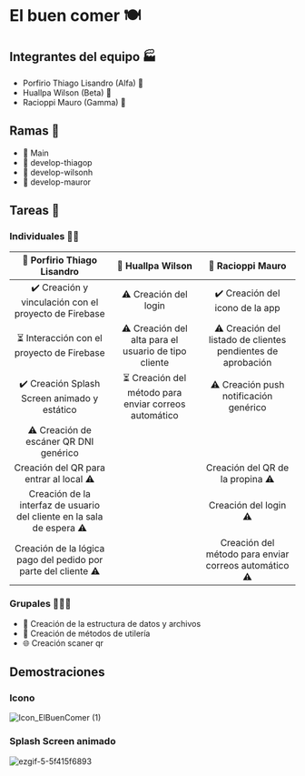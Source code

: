# El buen comer 🍽️

## Integrantes del equipo 🏭
 - Porfirio Thiago Lisandro (Alfa) 🎅
 - Huallpa Wilson (Beta) 🧙
 - Racioppi Mauro (Gamma) 🧛

## Ramas 🌿

  - 🌲 Main 
  - 🎅 develop-thiagop
  - 🧙 develop-wilsonh
  - 🧛 develop-mauror

## Tareas 🧱

### Individuales 👨‍🦱

| 🎅 Porfirio Thiago Lisandro | 🧙 Huallpa Wilson | 🧛 Racioppi Mauro |
| :---:        |     :---:      |         :---: |
| ✔️ Creación y vinculación con el proyecto de Firebase | ⚠️ Creación del login | ✔️ Creación del icono de la app |
| ⏳ Interacción con el proyecto de Firebase | ⚠️ Creación del alta para el usuario de tipo cliente | ⚠️ Creación del listado de clientes pendientes de aprobación |
| ✔️ Creación Splash Screen animado y estático | ⏳ Creación del método para enviar correos automático | ⚠️ Creación push notificación genérico |
| ⚠️ Creación de escáner QR DNI genérico | 
| Creación del QR para entrar al local ⚠️ | | Creación del QR de la propina ⚠️ | | Creación del QR de cada mesa ⚠️ | 
| Creación de la interfaz de usuario del cliente en la sala de espera ⚠️ | | Creación del login ⚠️ | | Creación del listado de pedidos del mozo ⚠️ | 
| Creación de la lógica pago del pedido por parte del cliente ⚠️ | | Creación del método para enviar correos automático ⚠️ | | Creación de un metodo generico para hacer un push notification ⚠️ | 

<!--
Thiago:
  Para hacer
  Enviar una notificación al mozo cuando el pedido se terminó de hacer en la cocina y el bar

  Haciendo
  Interacción con el proyecto de Firebase

  En revision
  //Creación del QR para entrar al local
  Creación de escáner QR DNI
  //Creación de la lógica pago del pedido por parte del cliente ⚠
  Creación de la interfaz de usuario para cuando el cliente está creando su pedido
  Creación de la interfaz de usuario para cuando el cliente tiene un pedido realizado
  //Creación de la interfaz de usuario del cliente en la sala de espera
  Creación del menú de productos
  Creación del alta de pedido

  Hecho
  Creación y vinculación con el proyecto de Firebase
  Creación Splash Screen animado y estático

Wilson
  Haciendo
  Creación del listado de encuestas previas

  Revision
  Enviar notificación a la cocina y bar cuando se hace un pedido
  Creación del listado de pedidos de la cocina
  Creación del listado de pedidos del bar
  Enviar una notificación al maitre para avisarle que hay un nuevo cliente en la lista de espera
  El maitre le asigna una mesa a los clientes que están en la lista de espera
  Creación de lista de espera de clientes
  //Creación del método para enviar correos automático
  //Creación del QR de la propina
  Creación del alta para el usuario de tipo cliente
  Creación del alta para el usuario de tipo cliente anónimo
  //Creación del login

Mauro
  Revision
  //Creación de un metodo generico para hacer un push notification
  //Creación del QR de cada mesa 
  //Creación del listado de pedidos del mozo
  Creación de la lógica de pago del pedido por parte del mozo
  Envió del correo al cliente informando sobre su rechazo o aprobación
  Creación del listado de clientes pendientes de aprobación
  Creación de el alta de la encuesta
  Creación del QR de cada mesa
  Enviar notificación al dueño/supervisor cuando se registra un nuevo cliente pendiente de aprobación
  Creación de la sala de chat entre la mesa y los mozos
  Enviar una notificación a todos los mozos cuando una mesa haya enviado un mensaje

  Terminado
  Creación del icono de la app
-->
### Grupales 👨‍👩‍👦

  - 📁 Creación de la estructura de datos y archivos
  - 🧰 Creación de métodos de utilería
  - 🌐 Creación scaner qr

## Demostraciones

### Icono

![Icon_ElBuenComer (1)](https://github.com/ThiagoPorfirio2003/ElBuenComer-2024/assets/98666301/10e928da-4c5b-429d-921e-94f63f7477d6)


### Splash Screen animado

![ezgif-5-5f415f6893](https://github.com/ThiagoPorfirio2003/ElBuenComer-2024/assets/98666301/5ce5b35d-85c8-47e7-a249-4c84919a4c8d)

<!--
### 🎅 Porfirio Thiago Lisandro

**Rama:** develop-thiagop

 - Creación del **splash estático y animado**
    - Fecha de inicio: 10/6
    - Fecha de finalización: 11/6 
 
 - Creación del **alta de empleados**
    - Fecha de inicio: 12/6
    - Fecha de finalización: A definir
       
 - Creación del **alta de mesa**
    - Fecha de inicio: 17/6
    - Fecha de finalización: A definir
  

### 🧙 Huallpa Wilson

**Rama:** develop-wilsonh

 - Creación del **inicio de sesión**
    - Fecha de inicio: 10/6
    - Fecha de finalización: 11/6 
 
 - Creación del **alta de clientes**
    - Fecha de inicio: 14/6
    - Fecha de finalización: A definir 

### 🧛 Racioppi Mauro

**Rama:** develop-mauror

 - Creación del **logo de la app y la empresa**
    - Fecha de inicio: 7/6
    - Fecha de finalización: 8/6 

 - Creación del **alta de dueño / supervisor**
    - Fecha de inicio: 10/6
    - Fecha de finalización: 14/6
      
 - Creación del **alta de productos**
    - Fecha de inicio: 12/6
    - Fecha de finalización: 14/6

  -->
